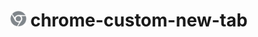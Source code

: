 <h1 align="center" width="100%">
  <a href="https://github.com/juangutierrez01/chrome-custom-new-tab"><img src="./extension_icon.svg" alt="Chrome extension logo" width="5%"></a>
  chrome-custom-new-tab
</h1>